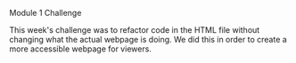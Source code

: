 Module 1 Challenge

This week's challenge was to refactor code in the HTML file without changing what the actual webpage is doing. We did this in order to create a more accessible webpage for viewers. 